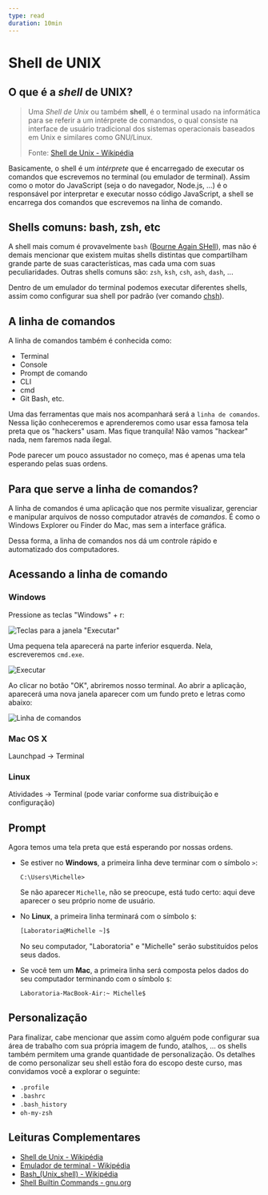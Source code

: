 ```yaml
---
type: read
duration: 10min
---
```


# Shell de UNIX

## O que é a _shell_ de UNIX?

> Uma _Shell de Unix_ ou também **shell**, é o terminal usado na informática
> para se referir a um intérprete de comandos, o qual consiste na interface de
> usuário tradicional dos sistemas operacionais baseados em Unix e similares
> como GNU/Linux.
>
> Fonte: [Shell de Unix -
> Wikipédia](https://pt.wikipedia.org/wiki/Shell_do_Unix)

Basicamente, o shell é um _intérprete_ que é encarregado de executar os comandos
que escrevemos no terminal (ou emulador de terminal). Assim como o motor do
JavaScript (seja o do navegador, Node.js, ...) é o responsável por interpretar e
executar nosso código JavaScript, a shell se encarrega dos comandos que
escrevemos na linha de comando.

## Shells comuns: bash, zsh, etc

A shell mais comum é provavelmente `bash` ([Bourne Again
SHell](https://pt.wikipedia.org/wiki/Bash)), mas não é demais mencionar que
existem muitas shells distintas que compartilham grande parte de suas
características, mas cada uma com suas peculiaridades. Outras shells comuns são:
`zsh`, `ksh`, `csh`, `ash`, `dash`, ...

Dentro de um emulador do terminal podemos executar diferentes shells, assim como
configurar sua shell por padrão (ver comando
[chsh](https://en.wikipedia.org/wiki/Chsh)).

## A linha de comandos

A linha de comandos também é conhecida como:

* Terminal
* Console
* Prompt de comando
* CLI
* cmd
* Git Bash, etc.

Uma das ferramentas que mais nos acompanhará será a `linha de comandos`. Nessa
lição conheceremos e aprenderemos como usar essa famosa tela preta que os
"hackers" usam. Mas fique tranquila! Não vamos "hackear" nada, nem faremos nada
ilegal.

Pode parecer um pouco assustador no começo, mas é apenas uma tela esperando
pelas suas ordens.

## Para que serve a linha de comandos?

A linha de comandos é uma aplicação que nos permite visualizar, gerenciar e
manipular arquivos de nosso computador através de _comandos_. É como o Windows
Explorer ou Finder do Mac, mas sem a interface gráfica.

Dessa forma, a linha de comandos nos dá um controle rápido e automatizado dos
computadores.

## Acessando a linha de comando

### Windows

Pressione as teclas "Windows" + r:

![Teclas para a janela &quot;Executar&quot;](https://user-images.githubusercontent.com/11894994/58904749-80023200-86de-11e9-8743-97f5829a213f.png)

Uma pequena tela aparecerá na parte inferior esquerda. Nela, escreveremos
`cmd.exe`.

![Executar](https://user-images.githubusercontent.com/11894994/58904748-80023200-86de-11e9-84ba-5b6e471f4d43.png)

Ao clicar no botão "OK", abriremos nosso terminal. Ao abrir a aplicação,
aparecerá uma nova janela aparecer com um fundo preto e letras como abaixo:

![Linha de comandos](https://user-images.githubusercontent.com/11894994/58904746-80023200-86de-11e9-93a9-753e119e00e6.png)

### Mac OS X

Launchpad → Terminal

### Linux

Atividades → Terminal \(pode variar conforme sua distribuição e configuração\)

## Prompt

Agora temos uma tela preta que está esperando por nossas ordens.

* Se estiver no **Windows**, a primeira linha deve terminar com o símbolo `>`:

  ```text
  C:\Users\Michelle>
  ```

  Se não aparecer `Michelle`, não se preocupe, está tudo certo: aqui deve
  aparecer o seu próprio nome de usuário.

* No **Linux**, a primeira linha terminará com o símbolo `$`:

  ```bash
  [Laboratoria@Michelle ~]$
  ```

  No seu computador, "Laboratoria" e "Michelle" serão substituídos pelos seus
  dados.

* Se você tem um **Mac**, a primeira linha será composta pelos dados do seu
  computador terminando com o símbolo `$`:

  ```text
  Laboratoria-MacBook-Air:~ Michelle$
  ```

<!--
## Comandos comunes

Además de manejarnos en el sistema de archivos, como desarrolladorxs web, y
usuarixs de la línea de comando, es recomendable familiarizarse con algunos
comandos comunes (además de los programas que ya conocemos, como `git`, `node`,
`npm`, ...). Acá algunos ejemplos de comandos útiles:

* `which`: averigua si un ejecutable se encuentra en nuestro `PATH`. Muy útil
  para saber si un comando está disponible y dónde está ele ejecutable en el
  sistema de archivos.
  ```sh
  which node
  /usr/local/bin/node
  ```
* `grep`: filtra texto, mostrándonos solamente aquellas líneas que contengan un
  patrón de búsqueda.
* `curl`
* ...
-->

## Personalização

Para finalizar, cabe mencionar que assim como alguém pode configurar sua área de
trabalho com sua própria imagem de fundo, atalhos, ... os shells também permitem
uma grande quantidade de personalização. Os detalhes de como personalizar seu
shell estão fora do escopo deste curso, mas convidamos você a explorar o
seguinte:

* `.profile`
* `.bashrc`
* `.bash_history`
* `oh-my-zsh`

## Leituras Complementares

* [Shell de Unix - Wikipédia](https://pt.wikipedia.org/wiki/Shell_do_Unix)
* [Emulador de terminal -
  Wikipédia](https://en.wikipedia.org/wiki/Terminal_emulator)
* [Bash_(Unix_shell) - Wikipédia](https://pt.wikipedia.org/wiki/Bash)
* [Shell Builtin Commands -
  gnu.org](https://www.gnu.org/software/bash/manual/html_node/Shell-Builtin-Commands.html)
